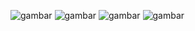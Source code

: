 ![gambar](https://github.com/user-attachments/assets/1ff4db97-b166-4223-a896-4491b8396b23)
![gambar](https://github.com/user-attachments/assets/0ebdabfd-5717-4cb0-9566-e38ac6ed946e)
![gambar](https://github.com/user-attachments/assets/3c2532d6-71aa-44c3-9dcc-e7292081dc1b)
![gambar](https://github.com/user-attachments/assets/5f761ad9-ecbd-4d23-bb90-622d8bd4d2ed)
